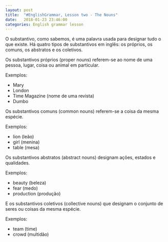 ```yaml
---
layout: post
title:  "#EnglishGrammar, Lesson two - The Nouns"
date:   2018-01-23 23:46:00
categories: English grammar lesson
---
```


O  substantivo, como sabemos, é uma palavra usada para designar tudo o que existe.
Há quatro tipos de substantivos em inglês: os próprios, os comuns, os abstratos e os coletivos.

Os substantivos próprios (proper nouns) referem-se ao nome de uma pessoa, lugar, coisa ou animal em particular.

Exemplos:

* Mary
* London
* Time Magazine (nome de uma revista)
* Dumbo

Os substantivos comuns (common nouns) referem-se a coisa da mesma espécie.

Exemplos:

* lion (leão)
* girl (menina)
* table (mesa)

Os substantivos abstratos (abstract nouns) designam ações, estados e qualidades.

Exemplos:

* beauty (beleza)
* fear (medo) 
* production (produção)

E os substantivos coletivos (collective nouns) que designam o conjunto de seres ou coisas da mesma espécie.

Exemplos:

* team (time)
* crowd (multidão)